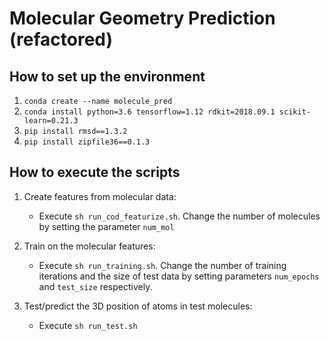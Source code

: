 # Molecular Geometry Prediction (refactored)

## How to set up the environment

1. `conda create --name molecule_pred`
2. `conda install python=3.6 tensorflow=1.12 rdkit=2018.09.1 scikit-learn=0.21.3`
3. `pip install rmsd==1.3.2`
4. `pip install zipfile36==0.1.3`

## How to execute the scripts

1. Create features from molecular data:
    - Execute `sh run_cod_featurize.sh`. Change the number of molecules by setting the parameter `num_mol`

2. Train on the molecular features:
    - Execute `sh run_training.sh`. Change the number of training iterations and the size of test data by setting parameters `num_epochs` and `test_size` respectively.
    
3. Test/predict the 3D position of atoms in test molecules:
    - Execute `sh run_test.sh`
